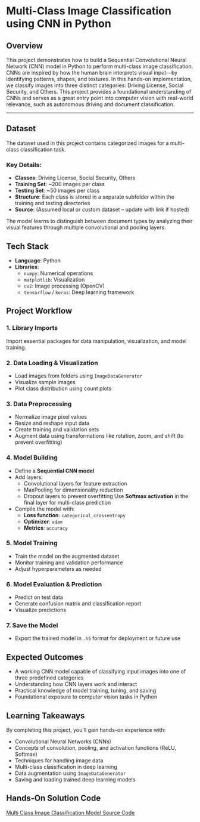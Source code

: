 # Multi-Class Image Classification using CNN in Python

## Overview
This project demonstrates how to build a Sequential Convolutional Neural Network (CNN) model in Python to perform multi-class image classification. CNNs are inspired by how the human brain interprets visual input—by identifying patterns, shapes, and textures. In this hands-on implementation, we classify images into three distinct categories: Driving License, Social Security, and Others. This project provides a foundational understanding of CNNs and serves as a great entry point into computer vision with real-world relevance, such as autonomous driving and document classification.

---

## Dataset
The dataset used in this project contains categorized images for a multi-class classification task.

###  Key Details:
- **Classes**: Driving License, Social Security, Others
- **Training Set**: ~200 images per class
- **Testing Set**: ~50 images per class
- **Structure**: Each class is stored in a separate subfolder within the training and testing directories
- **Source**: (Assumed local or custom dataset – update with link if hosted)

The model learns to distinguish between document types by analyzing their visual features through multiple convolutional and pooling layers.


## Tech Stack

- **Language**: Python
- **Libraries**:
  - `numpy`: Numerical operations
  - `matplotlib`: Visualization
  - `cv2`: Image processing (OpenCV)
  - `tensorflow` / `keras`: Deep learning framework

## Project Workflow

### 1. **Library Imports**
Import essential packages for data manipulation, visualization, and model training.

### 2. **Data Loading & Visualization**
- Load images from folders using `ImageDataGenerator`
- Visualize sample images
- Plot class distribution using count plots

### 3. **Data Preprocessing**
- Normalize image pixel values
- Resize and reshape input data
- Create training and validation sets
- Augment data using transformations like rotation, zoom, and shift (to prevent overfitting)

### 4. **Model Building**
- Define a **Sequential CNN model**
- Add layers:
  - Convolutional layers for feature extraction
  - MaxPooling for dimensionality reduction
  - Dropout layers to prevent overfitting
Use **Softmax activation** in the final layer for multi-class prediction
- Compile the model with:
  - **Loss function**: `categorical_crossentropy`
  - **Optimizer**: `adam`
  - **Metrics**: `accuracy`

### 5. **Model Training**
- Train the model on the augmented dataset
- Monitor training and validation performance
- Adjust hyperparameters as needed

### 6. **Model Evaluation & Prediction**
- Predict on test data
- Generate confusion matrix and classification report
- Visualize predictions

### 7. **Save the Model**
- Export the trained model in `.h5` format for deployment or future use

## Expected Outcomes
- A working CNN model capable of classifying input images into one of three predefined categories
- Understanding how CNN layers work and interact
- Practical knowledge of model training, tuning, and saving
- Foundational exposure to computer vision tasks in Python

## Learning Takeaways

By completing this project, you'll gain hands-on experience with:

- Convolutional Neural Networks (CNNs)
- Concepts of convolution, pooling, and activation functions (ReLU, Softmax)
- Techniques for handling image data
- Multi-class classification in deep learning
- Data augmentation using `ImageDataGenerator`
- Saving and loading trained deep learning models

## Hands-On Solution Code

[Multi Class Image Classification Model Source Code](https://www.projectpro.io/project-use-case/multi-class-image-classification-python)
